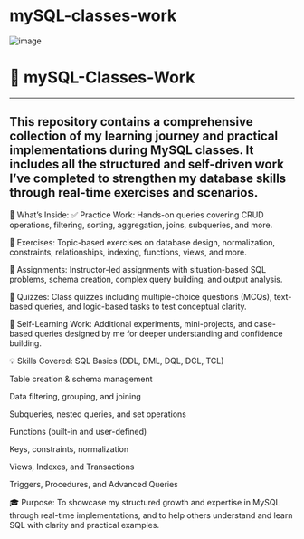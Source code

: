 # mySQL-classes-work
![image](https://github.com/user-attachments/assets/2254fa44-d74f-4902-a3bf-c28e5bae75f0)

# 📘 mySQL-Classes-Work

---
This repository contains a comprehensive collection of my learning journey and practical implementations during MySQL classes. It includes all the structured and self-driven work I’ve completed to strengthen my database skills through real-time exercises and scenarios.
---
📌 What’s Inside:
✅ Practice Work:
Hands-on queries covering CRUD operations, filtering, sorting, aggregation, joins, subqueries, and more.

🧩 Exercises:
Topic-based exercises on database design, normalization, constraints, relationships, indexing, functions, views, and more.

📝 Assignments:
Instructor-led assignments with situation-based SQL problems, schema creation, complex query building, and output analysis.

🎯 Quizzes:
Class quizzes including multiple-choice questions (MCQs), text-based queries, and logic-based tasks to test conceptual clarity.

🚀 Self-Learning Work:
Additional experiments, mini-projects, and case-based queries designed by me for deeper understanding and confidence building.

💡 Skills Covered:
SQL Basics (DDL, DML, DQL, DCL, TCL)

Table creation & schema management

Data filtering, grouping, and joining

Subqueries, nested queries, and set operations

Functions (built-in and user-defined)

Keys, constraints, normalization

Views, Indexes, and Transactions

Triggers, Procedures, and Advanced Queries

🎓 Purpose:
To showcase my structured growth and expertise in MySQL through real-time implementations, and to help others understand and learn SQL with clarity and practical examples.

